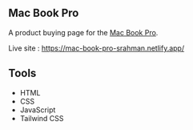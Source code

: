## Mac Book Pro

A product buying page for the [Mac Book Pro](https://www.apple.com/macbook-pro/).

Live site : https://mac-book-pro-srahman.netlify.app/

## Tools

- HTML
- CSS
- JavaScript
- Tailwind CSS
